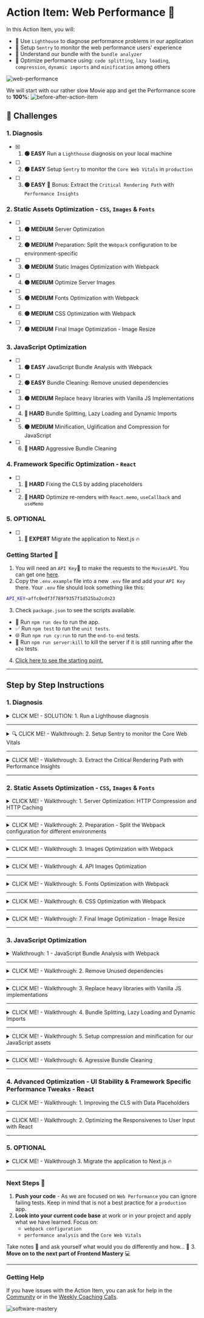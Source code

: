 # Action Item: Web Performance 🚀

In this Action Item, you will:

- 🚦 Use `Lighthouse` to diagnose performance problems in our application
- 📡 Setup `Sentry` to monitor the web performance users' experience
- 🔬 Understand our bundle with the `bundle analyzer`
- 🧠 Optimize performance using: `code splitting`, `lazy loading`, `compression`, `dynamic imports` and `minification` among others

![web-performance](examples/web_performance.png)

We will start with our rather slow Movie app and get the Performance score to **100%**:
![before-after-action-item](examples/images/before-after-action-item.png)

## 🚀 Challenges

### 1. Diagnosis

- [x] 1. **🟢 EASY** Run a `Lighthouse` diagnosis on your local machine
- [ ] 2. **🟢 EASY** Setup `Sentry` to monitor the `Core Web Vitals` in `production`
- [ ] 3. **🟢 EASY** 🎁 Bonus: Extract the `Critical Rendering Path` with `Performance Insights`

### 2. Static Assets Optimization - `CSS`, `Images` & `Fonts`

- [ ] 1. **🟡 MEDIUM** Server Optimization
- [ ] 2. **🟡 MEDIUM** Preparation: Split the `Webpack` configuration to be environment-specific
- [ ] 3. **🟡 MEDIUM** Static Images Optimization with Webpack
- [ ] 4. **🟡 MEDIUM** Optimize Server Images
- [ ] 5. **🟡 MEDIUM** Fonts Optimization with Webpack
- [ ] 6. **🟡 MEDIUM** CSS Optimization with Webpack
- [ ] 7. **🟡 MEDIUM** Final Image Optimization - Image Resize

### 3. JavaScript Optimization

- [ ] 1. **🟢 EASY** JavaScript Bundle Analysis with Webpack
- [ ] 2. **🟢 EASY** Bundle Cleaning: Remove unused dependencies
- [ ] 3. **🟡 MEDIUM** Replace heavy libraries with Vanilla JS Implementations
- [ ] 4. **🔴 HARD** Bundle Splitting, Lazy Loading and Dynamic Imports
- [ ] 5. **🟡 MEDIUM** Minification, Uglification and Compression for JavaScript
- [ ] 6. **🔴 HARD** Aggressive Bundle Cleaning

### 4. Framework Specific Optimization - `React`

- [ ] 1. **🔴 HARD** Fixing the CLS by adding placeholders
- [ ] 2. **🔴 HARD** Optimize re-renders with `React.memo`, `useCallback` and `useMemo`

### 5. OPTIONAL
- [ ] 1. **🔴 EXPERT** Migrate the application to Next.js 🔥

### Getting Started 🚀

1. You will need an `API Key`🔑 to make the requests to the `MoviesAPI`. You can get one [here](https://developers.themoviedb.org/3/getting-started/introduction).
2. Copy the `.env.example` file into a new `.env` file and add your `API Key` there. Your `.env` file should look something like this:

```bash
API_KEY=affc0edf3f789f9357f1d525ba2cdn23
```

3. Check `package.json` to see the scripts available.

- 🚀 Run `npm run dev` to run the app.
- ✅ Run `npm test` to run the `unit tests`.
- 🌐 Run `npm run cy:run` to run the `end-to-end` tests.
- 🔌 Run `npm run server:kill` to kill the server if it is still running after the `e2e` tests

4. [Click here to see the starting point.](https://bare-bone-starting-point.netlify.app/)


---

## Step by Step Instructions

### 1. Diagnosis

<details closed>
<summary>CLICK ME! - SOLUTION: 1. Run a Lighthouse diagnosis</summary>
<br>

Run the app in `production` mode with `npm run production` and go to [localhost:3000](http://localhost:3000).

**Note: the current application is not optimized at all and includes many redundant packages to mirror a production application that was not optimized.**

##### 🌟 Run a `Lighthouse` diagnosis 🌟

You can run `Lighthouse` in your dev tools or [here](https://web.dev/measure/?url=http%3A%2F%2Flocalhost%3A3000%2F%3Fsearch%3DGodfather%26page%3D1) 🕵️‍♂️.

For best results make sure you are running it in `IncognitoMode` 🕶️, both on `Desktop` 🖥️ `Mobile` 📱 and only the `Performance` analysis:
![lighthouse-settings](examples/task_01/lighthouse_settings_desktop.png)

##### 1.1.2 Check out the results and save a screenshot 📸

##### Desktop Results - Homepage 💻

![lighthouse-initial-desktop](examples/images/task_01/initial-lighthouse-score.png)

##### Mobile Results - Homepage 📱

![lighthouse-initial-mobile](examples/task_01/lighhouse_results_mobile.png)

### 👀 Solution 
**- VIDEO SOLUTION - Running our first Lighthouse analysis:**
https://www.loom.com/share/61e630c0e224452c84572e98bc9f7981?sid=265b3a00-3de6-454f-ba8c-c7957128302d

</details>

---

<details closed>
<summary>🔍 CLICK ME! - Walkthrough: 2. Setup Sentry to monitor the Core Web Vitals</summary>

Follow the [instructions here](https://docs.sentry.io/platforms/javascript/guides/react/) to set up RMU(Real User Monitoring) using `Sentry`.

**💡 HINT: Make sure you create a [Sentry Account](https://sentry.io/welcome/) here.**

#### 🛠 Setting up `Sentry`:
1. Install the `@sentry/react` package:
``` 
npm install @sentry/react
```

And the `sentry` plugin for `webpack`:
```
npm install @sentry/webpack-plugin --save-dev
```

2. Add the `sentry` setup to your app. Create a new file `src/sentrySetup.ts`:
```typescript
import * as Sentry from "@sentry/react";
import { useEffect } from "react";
import { matchRoutes, useLocation, useNavigationType, createRoutesFromChildren } from "react-router-dom";
import settings from "./settings";

export const sentrySetup = () => {
  Sentry.init({
    dsn: settings.sentry.dns,
    integrations: [
      new Sentry.BrowserTracing({
        // See docs for support of different versions of variation of react router
        // https://docs.sentry.io/platforms/javascript/guides/react/configuration/integrations/react-router/
        routingInstrumentation: Sentry.reactRouterV6Instrumentation(
          useEffect,
          useLocation,
          useNavigationType,
          createRoutesFromChildren,
          matchRoutes
        ),
      }),
      new Sentry.Replay(),
    ],

    // Set tracesSampleRate to 1.0 to capture 100%
    // of transactions for performance monitoring.
    tracesSampleRate: 1.0,

    // Set `tracePropagationTargets` to control for which URLs distributed tracing should be enabled
    tracePropagationTargets: ["localhost", /^https:\/\/yourserver\.io\/api/],

    // Capture Replay for 10% of all sessions,
    // plus for 100% of sessions with an error
    replaysSessionSampleRate: 0.1,
    replaysOnErrorSampleRate: 1.0,
  });
};
```

And is [src/settings.ts](src/settings.ts):
```diff
         ...colors,
         shadow: chroma(colors.foreground).alpha(0.2).css(),
     },
+    sentry: {
+        dns: "YOU_SENTRY_DNS"
+    }
```


3. And the sentry script in [src/index.tsx](src/index.tsx):
```diff
import ReactDOM from "react-dom/client";
import App from "./App";
import GlobalStyle from "./globalStyles";
+import { sentrySetup } from "./sentrySetup";
import "./styles.css";

const container = document.getElementById("root");

if (container) {
+  sentrySetup();
  const root = ReactDOM.createRoot(container);

  root.render(<>
```

4. And the `Sentry` plugin to our **Webpack** config:
```diff
const path = require("path");
const HtmlWebpackPlugin = require("html-webpack-plugin");
const Dotenv = require("dotenv-webpack");
+const { sentryWebpackPlugin } = require("@sentry/webpack-plugin");

module.exports = {
  entry: path.join(__dirname, "src/index.tsx"),
      template: path.join(__dirname, "public", "index.html"),
    }),
    new Dotenv(),
+    sentryWebpackPlugin({
+      authToken: process.env.SENTRY_AUTH_TOKEN,
+      org: "theseniordev",
+      project: "the-movie-app",
+    }),
  ],
  devServer: {
    port: 3000,
```

The plugin will send data to Sentry every time we build our application.

#### Using `Sentry`:

1. Run the application in `production`:

```bash
npm run production
```

2. Visit the application in an `incognito` window:

- open the `Network Tab` and set the `Throthlling` to `Slow 3G` or `Fast 3G`

3. Visit different pages

- make a couple of movie searches
- visit different movie pages

4. Check the real `Core Web Vitals` in `Sentry`:
   ![sentry-core-web-vitals](examples/task_01/sentry-web-vitals.png)

**Sentry also shows us how heavy our `resources` are. As you can see our current bundle is over 6MB:**

![bundle-size-sentry](examples/task_01/bundle-size-sentry.png)

### 👀 Solution:
#### 1. 🎥 VIDEO SOLUTION - Setting up Sentry:
https://www.loom.com/share/a0a0024a9ae84b4dba17df2d13861d57?sid=80e2e25d-6c30-46f2-8abc-81e4744d3fba

#### 2. 💻 Code Solution: 👉 `git checkout 01-02-setting-up-sentry`

</details>

---

<details closed>
<summary>CLICK ME! - Walkthrough: 3. Extract the Critical Rendering Path with Performance Insights</summary>

### Using Chrome Performance Insights
We can extract the **Critical Rendering Path** by using the new Performance Insight tool from Google Chrome. For a full guide on how to use it check out the [official documentation](https://developer.chrome.com/docs/devtools/performance-insights).

1. Run the app in production:
```bash
npm run production
```

2. Open the app in an Incognito Window

3. Run the `Performance Insight` tool: 
![running_performance_insights](examples/images/task_03/running_performance_insights.png)

4. Check out the `Critical Rendering Path`: 
![critical-rendering-path](examples/images/task_03/critical-rendering-path.png)
Try to answer the following questions:
- What are the render-blocking requests?
- What is be biggest CLS window?

We will run both `Sentry` and `Performance Insights Analysis` for all the following tasks to check our results.

### 👀 Solution:
#### 1. VIDEO SOLUTION - Using `Performance Insights`:
https://www.loom.com/share/70164d63d0114d2caead77cfb35c6f6e?sid=ba73349d-b58d-46ca-a0ea-046bfdf441f2

</details>

---

### 2. Static Assets Optimization - `CSS`, `Images` & `Fonts`

<details closed>
<summary>CLICK ME! - Walkthrough: 1. Server Optimization: HTTP Compression and HTTP Caching </summary>

![summary-image-server-optimization](examples/images/task_04/summary-image-server-optimization.png)

### Server or CDN Optimization 
In a real-life scenario, you would have to change your server or cloud service settings but for now, we will just update the options we use to run `serve` - our production server. You can check out the [documentation for `serve` here](https://www.npmjs.com/package/serve).

#### 1. Enable Compression
`Serve` will compress our static assets and add the appropriate headers to the response so clients know that they can request a compressed version of the asset. This will apply to all our static assets: CSS Files, JavaScript Files and Images.

In the `package.json` file:
```diff
  "scripts": {
-   "production": "npm run build && serve build -p 3000 --no-compression --no-etag --single",
+   "production": "npm run build && serve build -p 3000 --no-etag --single",
    "build": "webpack",
    "start": "webpack serve",
```

#### 2. Enable `HTTP Caching` 
Once enabled, the server will send an `Etag` header with each one of our resources. The `Etag` is a unique hash, that gets regenerated if the file changes. If the `Etag` does not change on a resource, the browser will use the cached one(computer memory), which makes subsequent requests to the page much faster.

In the `package.json` file:
```diff
  "scripts": {
-   "production": "npm run build && serve build -p 3000 --no-etag --single",
+   "production": "npm run build && serve build -p 3000 --single",
    "build": "webpack",
    "start": "webpack serve",
```

#### 3. Run the application:
```bash
npm run production
```

#### 4. Check the headers of the static assets requests in the `Network` tab:
- Go the the Network tab in your browser
- Check the headers on the `*.bundle.js` file
- Make sure the `Content-Encoding` is `gzip` and there is an `Etag` header present
![headers](examples/images/task_04/headers-compression-etag.png)

#### 5. Run a `Lighthouse` analysis(Desktop) and notice the change in the final score:
![before-after](examples/images/task_04/before-after.png)

> Note: Make sure `HTTP compression` and `HTTP Caching` are working in your production applications before going into other optimizations. They are one of the low hanging fruits but have a huge impact on the user experience.


### 👀 Solution:
#### 1. 🎥 VIDEO SOLUTION - Setting up HTTP Caching and HTTP Compression:
https://www.loom.com/share/620c8c5f126e42218169f41bd49ae7c5?sid=6a6362c1-9ded-44ba-90f4-276a4b43c797
#### 2. 💻 Code Solution: 👉 `git checkout 02-01-server-optimization`

</details>

---

<details closed>
<summary>CLICK ME! - Walkthrough: 2. Preparation - Split the Webpack configuration for different environments </summary>

### Webpack Setup - Separate the config
We will need to split our `webpack` configuration depending on the environment - the `production` configuration will be focused on performance optimizations that are not needed in `development`.

![webpack-config-architecture](examples/images/task_05/webpack-config-architecture.png)

We will use `webpack-merge` for that:

1. Install `webpack-merge`:

```bash
npm install --save-dev webpack-merge
```

2. Split your `webpack` config:
   2.1 Rename the main config to common:

```bash
mv webpack.config.js webpack.common.js
```

2.2 Create a new config for each environment:

```bash
touch webpack.dev.js
touch webpack.prod.js
```

We will split the `config` as follows:

- all the shared config goes in `webpack.common.js`
- the settings that change between `production` and `dev` go into the respective files

In `webpack.dev.js`:

```javascript
const { merge } = require("webpack-merge");
const common = require("./webpack.common.js");

module.exports = merge(common, {
  mode: "development",
  devtool: "inline-source-map",
  devServer: {
    port: 3000,
    historyApiFallback: true,
    static: {
      publicPath: "/",
    },
  },
});
```

In `webpack.prod.js`:

```javascript
const { merge } = require("webpack-merge");
const common = require("./webpack.common.js");

module.exports = merge(common, {
  mode: "production",
});
```

**IMPORTANT: Setting `mode: production` in our `webpack` configuration enables `Tree Shaking` for our bundle. This will decrease our bundle size from 6.3 MB to around 1MB by removing all the code that is not used from our codebase and the dependencies(node_modules).**

In `webpack.common.config`:

```diff
module.exports = {
    ...
-   mode: "development",
    plugins: [new HtmlWebpackPlugin({
        template: path.join(__dirname, "public", "index.html")
    })],
-    devServer: {
-       ...
-    },
```

In `package.json` add:

```diff
    "scripts": {
-     "dev": "webpack serve",
+     "dev": "webpack serve --open --config webpack.dev.js",
-     "build": "webpack"
+     "build": "webpack --config webpack.prod.js",
-     "start": "webpack serve"
+     "start": "webpack serve --config webpack.dev.js"
    },
```

In `.eslintignore` add to ignore the `webpack` files as they are not written in `ES6+`:

```diff
-webpack.config.js
+webpack.*.js
jest.config.js
```

**IMPORTANT: Move the `Sentry` plugin configuration to the production `webpack` configuration file.**

> Note: in the following tasks we will use the different configs to optimize our build process. 


### 👀 Solution:
#### 1. 🎥 VIDEO SOLUTION - Splitig the `Webpack` Configuration:
https://www.loom.com/share/f728c82dd6d2487d900cf90a76c70921?sid=a90239fa-d188-4d8e-b821-47c1a5aca992
#### 2. 💻 Code Solution: 👉 `git checkout 02-02-split-webpack-configuration`

</details>

---

<details closed>
<summary>CLICK ME! - Walkthrough: 3. Images Optimization with Webpack</summary>
<br/>

### Optimizing Static Images 
![img-transformation-pipeline](examples/images/task_06/img-transformation-pipeline.png)

One of the heaviest parts of our applications are images. In this section we will focus on optimizing both:
- static images(the ones in the assets folder)
- images served from the backend

> Note: optimising the images usually has the biggest impact on the web performance score. In a production application, many of those optimizations are done under the hood by the CND or by a CMS like for example Contenfull.

For the images included in our bundle, we will use `Webpack` to optimize them. First, install the `image-minimizer-webpack-plugin`:
```bash
npm install image-minimizer-webpack-plugin imagemin --save-dev
```

We will also install the plugins needed for `lossy` optimization. That means we will trade off a bit of image quality for a lot better performance:
```bash
npm install imagemin-gifsicle imagemin-mozjpeg imagemin-pngquant imagemin-svgo imagemin-webp --save-dev
```

In your `webpack.prod.js` we will set the images to be transformed to `.webp` the best format for the web:
```diff
const common = require("./webpack.common.js");
+const ImageMinimizerPlugin = require("image-minimizer-webpack-plugin");

module.exports = merge(common, {
     mode: "production",
+    optimization: {
+      minimizer: [
+        new ImageMinimizerPlugin({
+          generator: [
+            {
+              // You can apply generator using `?as=webp`, you can use any name and provide more options
+              preset: "webp",
+              implementation: ImageMinimizerPlugin.imageminGenerate,
+              options: {
+                // Please specify only one plugin here, multiple plugins will not work
+                plugins: ["imagemin-webp"],
+              },
+            },
+          ],
+          minimizer: {
+            implementation: ImageMinimizerPlugin.imageminMinify,
+            options: {
+              // Lossless optimization with custom option
+              // Feel free to experiment with options for better result for you
+              plugins: [
+                ["mozjpeg"],
+                ["pngquant"]
+              ],
+            },
+          },
+        }),
+      ],
+    },
+  });

....

```

You can explore the documentation for:
- [General Image Optimization options](https://webpack.js.org/plugins/image-minimizer-webpack-plugin/#optimize-with-imagemin)
- [Generator options to create `.webp` files here](https://webpack.js.org/plugins/image-minimizer-webpack-plugin/#loader-generator-example-for-imagemin)

### Modify the image imports in our code
We will now need to add query parameters so the `ImageMinimizer` knows which images to transform to `webp`. In our code, find all the images, and replace their `import` path. For example, in [src/components/SearchBar.tsx](src/components/SearchBar.tsx):
```diff
-import backgroundImage from "../assets/search-header.jpeg";
+import backgroundImage from "../assets/search-header.jpeg?as=webp";
```

In [src/components/Footer.tsx](src/components/Footer.tsx):
```diff
-import logoWhite from "../assets/logo-white.png";
+import logoWhite from "../assets/logo-white.png?as=webp";
```

In [src/utils/MovieApiClient.ts](src/utils/MovieApiClient.ts):
```diff
-import placeholder from "../assets/movie-placeholder.png";
+import placeholder from "../assets/movie-placeholder.png?as=webp";
```

And, to make the new imports work with `TypeScript`, in [src/global.d.ts](src/global.d.ts) add the following:
```typescript
declare module "*.png?as=webp" {
  const value: any;
  export = value;
}

declare module "*.jpeg?as=webp" {
  const value: any;
  export = value;
}
```

Finally, to make sure the tests still pass, we need to extend our jest configuration to also mock the imports with '*.png?as=webp' like this:
```diff
module.exports = {
  preset: "ts-jest",
  testEnvironment: "jsdom",
  verbose: true,
  moduleNameMapper: {
-   "\\.(jpg|ico|jpeg|png|gif|eot|otf|webp|svg|ttf|woff|woff2|mp4|webm|wav|mp3|m4a|aac|oga)$":
      "<rootDir>/src/mocks/fileMock.ts",
+   "\\.(jpg|ico|jpeg|png|gif|eot|otf|webp|svg|ttf|woff|woff2|mp4|webm|wav|mp3|m4a|aac|oga|png\\?as=webp)$":
      "<rootDir>/src/mocks/fileMock.ts",
    "\\.(css|less)$": "<rootDir>/src/mocks/fileMock.ts",
  },
  setupFiles: ["<rootDir>/src/setupTests.ts"],
  automock: false,
  collectCoverageFrom: ["src/**/*.{ts,tsx}"],
  coveragePathIgnorePatterns: [
    "^src/.*.d.ts$",
    "^src/index.tsx$",
    "^test/*/*.{ts,tsx}",
  ],
};
```

And run the tests:
```bash
npm test
```

To make sure they still pass like this:
![tests-still-passing](examples/images/task_06/tests-passing-after-img-update.png)

#### Check your results
Before this, let's set up a plugin to clean our `build` folder before each build. We will use the [CleanWebpackPlugin](https://www.npmjs.com/package/clean-webpack-plugin) for this.

In your terminal:
```bash
npm install --save-dev clean-webpack-plugin
```

And in [webpack.common.js](webpack.common.js):
```diff
const path = require("path");
const HtmlWebpackPlugin = require("html-webpack-plugin");
const Dotenv = require("dotenv-webpack");
+const { CleanWebpackPlugin } = require('clean-webpack-plugin');

module.exports = {
  entry: path.join(__dirname, "src/index.tsx"),
@@ -14,6 +15,7 @@ module.exports = {
      template: path.join(__dirname, "public", "index.html"),
    }),
    new Dotenv(),
+   new CleanWebpackPlugin(), // cleans the build folder before each build
  ],
```

##### 1. Run the build 
```bash
npm run build
```

##### 2. Check the generated images
Go to the `build` folder and look inside. Check the size and format of the generated assets.

![image-transformation](examples/images/task_06/images-transformation.png)

##### 4. Run the app in production
```bash
npm run production
```

##### 4. Run a `Lighthouse` diagnosis(Desktop settings)
Because of the optimization of the header image, we notice a big increase in our score.
![score-after-image-optimization](examples/images/task_06/lighhouse_after_image_basic_optimization.png)

**⚠️ Although we were able to optimize our `static images`, the ones coming from the API are still too big. In the next section, we will fix that.**

![next-image-challenge](examples/images/task_06/next_image_issue.png)

### 👀 Solution:
#### 1. 🎥 VIDEO SOLUTION - Basic Image Optimization with Webpack
https://www.loom.com/share/39bed5db87cf4946bea67b9b2688cc4e?sid=ecc377de-c7e5-43a5-9a41-b8e207cdf915
#### 2. 💻 Code Solution: 👉 `git checkout 02-03-image-optimization-basics`

</details>

---

<details closed>
<summary>CLICK ME! - Walkthrough: 4. API Images Optimization </summary>

### Optimizing Images from external services(API's)
We have optimized both the images we load statically and the ones we load from the `API.
- extend the `API Client` to fetch smaller images from the `API` - see the [image sizes they support here](https://www.themoviedb.org/talk/53c11d4ec3a3684cf4006400)
- try and specify the `height` and `width` of images when possible to reduce the `layout shift`

1. Fetch the smallest images possible. Following the API Specifications, we modified our `ApiClient` to be able to specify the image size we want. In [src/utils/MovieApiClient.ts](src/utils/MovieApiClient.ts) add:
```typescript
export enum ImageSize{
  small = "small",
  medium = "medium",
  large = "large",
  micro = "micro",
}

export default class ApiClient {
  private apiKey: string;
  private apiUrl: string;
  private imageUrl: string;

  ...

  buildMoviePosterUrl(relativeUrl: string, size: ImageSize = ImageSize.small): string {
    if (!relativeUrl) return placeholder;
    return `${this.imageUrl}${relativeUrl}`;
    const apiImgSizes = {
      micro: "w92",
      small: "w154",
      medium: "w500",
      large: "w600_and_h900_bestv2",
    };
    const imageSize = apiImgSizes[size];
    const baseUrl = "https://image.tmdb.org/t/p";
    return `${baseUrl}/${imageSize}${relativeUrl}`;
  }

  // rest of the API client
```

By default, we now fetch smaller images. Next, we can specify the width of our images explicittly and specify that the browser can `lazy` load them if it makes sense. In [src/components/SimpleMovieCard.tsx](src/components/SimpleMovieCard.tsx):
```diff
        <SimpleCardImage
+         loading="lazy"
+         width="152"
-         src={movieApiClient.buildMoviePosterUrl(movie.poster_path)}
+         src={movieApiClient.buildMoviePosterUrl(movie.poster_path, ImageSize.small)}
          data-testid={`simple-movie-card-${movie.id}`}
          alt={`${movie.title} poster`}
```

And in [src/components/MovieCard.tsx](src/components/MovieCard.tsx):
```diff
      <img
+        height="238"
+        width="154"
        src={movieApiClient.buildMoviePosterUrl(movie.poster_path)}
```

Once you are done, run the `Lighthouse` analysis again. You should see there are only a few minor issues with our images but most of the improvements are done. We can move on to our fonts.
![score-after-server-image-optimization](examples/images/task_07/score-after-server-image-optimization.png)

> Note: your results might differ but you should see a slight score increase.

### 👀 Solution:
#### 1. 🎥 VIDEO SOLUTION - Optimize Server Images (Images from external services)
https://www.loom.com/share/cee0b5d7a79d46d68039ed65b8684a53?sid=81aa7014-ebf6-4352-a6d6-67857f487067
#### 2. 💻 Code Solution: 👉 `git checkout 02-04-optimize-server-images`

</details>

----

<details closed>
<summary>CLICK ME! - Walkthrough: 5. Fonts Optimization with Webpack </summary>

#### Fonts Optimization
Our fonts are now loaded from `Google` through a `render-blocking request`. In this section, we will download them locally and serve them from our local server to optimize that request and further improve performance.

![font-optimization](examples/images/font_optimization/font-optimization.png)

> Note: the requests we make to fetch the fonts are render-blocking requests. 

You can see how requests to get the font files affect our **Critical Rendering Path** using `Performance Insights`.

![font-request-critical-rendering-path](examples/images/task_08/font-request-critical-rendering-path.png)

And you can see how much each request takes in the **Network** tab, by selecting the specific request:
![font-request-breakdown](examples/images/task_08/font-request-breakdown.png)

1. Remove the request to **Google Fonts** from [public/index.html](public/index.html):
```diff
    <meta http-equiv="X-UA-Compatible" content="IE=edge" />
    <meta name="viewport" content="width=device-width, initial-scale=1.0" />
    <title>TheSeniorDev - Movie App</title>
-   <link rel="preconnect" href="https://fonts.googleapis.com" />
-    <link rel="preconnect" href="https://fonts.gstatic.com" crossorigin />
-    <link rel="preconnect" href="https://fonts.googleapis.com" />
-    <link rel="preconnect" href="https://fonts.gstatic.com" crossorigin />
-    <link
-      href="https://fonts.googleapis.com/css2?family=Poppins:ital,wght@0,100;0,200;0,300;0,400;0,500;0,-    600;0,700;0,800;0,900;1,100;1,200;1,300;1,400;1,500;1,600;1,700;1,800;1,900&family=Roboto:ital,    wght@0,-    100;0,300;0,400;0,500;0,700;1,100;1,300;1,400;1,500&display=swap"
-      rel="stylesheet"
-    />
    <style>
      body {
        margin: 0px;
```

2. Create a new CSS file where we will declare our `@font-faces`, `src/assets/poppins.css`:
```css
/* Thin - 100 */
@font-face {
  font-family: "Poppins";
  font-style: italic;
  font-weight: 100;
  font-display: swap;
  src: url("./fonts/poppins/Poppins-ThinItalic.woff2") format("woff2");
}

@font-face {
  font-family: "Poppins";
  font-style: normal;
  font-weight: 100;
  font-display: swap;
  src: url("./fonts/poppins/Poppins-Thin.woff2") format("woff2");
}

/* Extra Light - 200 */
@font-face {
  font-family: "Poppins";
  font-style: italic;
  font-weight: 200;
  font-display: swap;
  src: url("./fonts/poppins/Poppins-ExtraLightItalic.woff2")
    format("woff2");
}

@font-face {
  font-family: "Poppins";
  font-style: normal;
  font-weight: 200;
  font-display: swap;
  src: url("./fonts/poppins/Poppins-ExtraLight.woff2") format("woff2");
}

/* Light - 300 */
@font-face {
  font-family: "Poppins";
  font-style: italic;
  font-weight: 300;
  font-display: swap;
  src: url("./fonts/poppins/Poppins-LightItalic.woff2") format("woff2");
}

@font-face {
  font-family: "Poppins";
  font-style: normal;
  font-weight: 300;
  font-display: swap;
  src: url("./fonts/poppins/Poppins-Light.woff2") format("woff2");
}

/* Normal - 400 */
@font-face {
  font-family: "Poppins";
  font-style: italic;
  font-weight: 400;
  font-display: swap;
  src: url("./fonts/poppins/Poppins-Italic.woff2") format("woff2");
}

@font-face {
  font-family: "Poppins";
  font-style: normal;
  font-weight: 400;
  font-display: swap;
  src: url("./fonts/poppins/Poppins-Regular.woff2") format("woff2");
}

/* Medium - 500 */
@font-face {
  font-family: "Poppins";
  font-style: italic;
  font-weight: 500;
  font-display: swap;
  src: url("./fonts/poppins/Poppins-MediumItalic.woff2") format("woff2");
}

@font-face {
  font-family: "Poppins";
  font-style: normal;
  font-weight: 500;
  font-display: swap;
  src: url("./fonts/poppins/Poppins-Medium.woff2") format("woff2");
}

/* Medium - 600 - Semi Bold (Demi Bold)*/
@font-face {
  font-family: "Poppins";
  font-style: italic;
  font-weight: 600;
  font-display: swap;
  src: url("./fonts/poppins/Poppins-SemiBold.woff2") format("woff2");
}

@font-face {
  font-family: "Poppins";
  font-style: normal;
  font-weight: 600;
  font-display: swap;
  src: url("./fonts/poppins/Poppins-SemiBoldItalic.woff2") format("woff2");
}

/* Medium - 700 - Bold*/
@font-face {
  font-family: "Poppins";
  font-style: italic;
  font-weight: 700;
  font-display: swap;
  src: url("./fonts/poppins/Poppins-Bold.woff2") format("woff2");
}

@font-face {
  font-family: "Poppins";
  font-style: normal;
  font-weight: 700;
  font-display: swap;
  src: url("./fonts/poppins/Poppins-BoldItalic.woff2") format("woff2");
}

/* Medium - 800 - Extra Bold*/
@font-face {
  font-family: "Poppins";
  font-style: italic;
  font-weight: 800;
  font-display: swap;
  src: url("./fonts/poppins/Poppins-ExtraBold.woff2") format("woff2");
}

@font-face {
  font-family: "Poppins";
  font-style: normal;
  font-weight: 800;
  font-display: swap;
  src: url("./fonts/poppins/Poppins-ExtraBoldItalic.woff2") format("woff2");
}

/* Medium - 800 - Black Heavy */
@font-face {
  font-family: "Poppins";
  font-style: italic;
  font-weight: 900;
  font-display: swap;
  src: url("./fonts/poppins/Poppins-Black.woff2") format("woff2");
}

@font-face {
  font-family: "Poppins";
  font-style: normal;
  font-weight: 900;
  font-display: swap;
  src: url("./fonts/poppins/Poppins-BlackItalic.woff2") format("woff2");
}
```

3. Download and load the fonts. We already did this for you, you can find them in `/assets/fonts/poppins` and you do not need to do anything else. Normally you would need to download the font files yourself and convert them to `woff2` - the best font format for web performance.

4. Import the `poppins.css` file in the root level of your app. In [src/index.tsx](src/index.tsx):
```diff
import App from "./App";
import GlobalStyle from "./globalStyles";
import "./styles.css";
+import "./assets/poppins.css"

const container = document.getElementById("root");
```

5. Updated the `webpack` configuration to handle our fonts. In [webpack.common.js](webpack.common.js):
```diff
const path = require("path");
const HtmlWebpackPlugin = require("html-webpack-plugin");
const Dotenv = require("dotenv-webpack");
const { CleanWebpackPlugin } = require('clean-webpack-plugin');

module.exports = {
  entry: path.join(__dirname, "src/index.tsx"),
        test: /\.(jpe?g|png|gif|svg)$/i,
        use: [
          {
            loader: 'file-loader',
            options: {
              // Include a content hash in the file name
              name: "[path][name].[contenthash].[ext]",
+              outputPath: "images/", // This has nothing to do with fonts but we want the images to be in a different folder in the final build
            },
          },
        ],
      },
+      {
+        test: /\.(woff2)$/i,
+        use: {
+          loader: "file-loader",
+          options: {
+            outputPath: "fonts/",
+            name: "[contenthash]_[name].[ext]",
+          },
+        },
+      },
    ],
  },
  resolve: {
  ...
```

6. Update the `webpack` production configuration to place the images in a specific folder in the `build`:
```diff
        ],
        minimizer: {
          implementation: ImageMinimizerPlugin.imageminMinify,
+         filename: "[path][name].webp",
          options: {
+           outputPath: "images/",
            // Lossy optimization with custom option
            plugins: [
              ["mozjpeg"],
```

7. Run the build, and inspect the final result. It should look something like this:
```bash
npm run build
```
![fonts-in-build-folder](examples/images/task_08/fonts-in-build-folder.png)

8. Verify that we removed the `render-blocking` request to the fonts CSS with `Performance Insights`:

![before-after-font-optimization](examples/images/task_08/before-after-analysis-fonts.png)


### 👀 Solution:
#### 1. 🎥 VIDEO SOLUTION - Optimize the Application Fonts
https://www.loom.com/share/ae04c76e0a8847fc9ccc2c39dcebd163?sid=1e3a16ec-29fe-4c08-8e34-249b7c05b42d
#### 2. 💻 Code Solution: 👉 `git checkout 02-05-optimize-fonts`

</details>
 
---

<details closed>
<summary>CLICK ME! - Walkthrough: 6. CSS Optimization with Webpack </summary>

### CSS Optimization with Webpack
In the following steps, we will optimize our CSS to make it as small as possible and priotise it effectively.

1. Extract our **CSS** as a separate file that can be cached differently
2. Minify our **CSS** so the file we ship to the browser is smaller
3. Extract the **Critical CSS** and priotise it

![CSS-optimization](examples/task_03/css-optimization.png)

#### 1 & 2 - Extract and minify our CSS
Follow the [instructions here](https://webpack.js.org/plugins/mini-css-extract-plugin/#minimizing-for-production).

Install the `CSS minification` and the `CSS Extraction` plugins:
```bash
npm install css-minimizer-webpack-plugin --save-dev
```

And:
```bash
npm install --save-dev mini-css-extract-plugin
```

Then, extend your `webpack.common.js`:
```diff
const HtmlWebpackPlugin = require("html-webpack-plugin");
const Dotenv = require("dotenv-webpack");
const { CleanWebpackPlugin } = require("clean-webpack-plugin");
+const MiniCssExtractPlugin = require("mini-css-extract-plugin");

module.exports = {
  entry: path.join(__dirname, "src/index.tsx"),
  plugins: [
    new Dotenv(),
    new CleanWebpackPlugin(), // cleans the build folder before each build
+   new MiniCssExtractPlugin({
+     filename: "[contenthash].css",
+   }),
  ],
  module: {
    rules: [
      {
        test: /\.(sa|sc|c)ss$/,
-       use: ["style-loader", "css-loader"],
+       use: [MiniCssExtractPlugin.loader, "css-loader"],
      },
      {
        test: /\.(jpe?g|png|gif|svg)$/i,
```

And in [webpack.prod.js](webpack.prod.js):
```diff
const { merge } = require("webpack-merge");
const common = require("./webpack.common.js");
const ImageMinimizerPlugin = require("image-minimizer-webpack-plugin");
+const CssMinimizerPlugin = require("css-minimizer-webpack-plugin");
+const path = require("path");

module.exports = merge(common, {
  mode: "production",
  optimization: {
    minimizer: [
+      new CssMinimizerPlugin({
+        minimizerOptions: {
+          preset: [
+            "default",
+            {
+              discardComments: { removeAll: true },
+            },
+          ],
+        },
+      }),
      new ImageMinimizerPlugin({
        generator: [
```

Now run the build:
```bash
npm run build
```

** You should see an extra CSS file with the styles extracted from the codebase. ** 

![extracted-css-file](examples/task_03/extracted-css-in-build-folder.png)

**IMPORTANT: Extracting our CSS enables us to cache CSS files if they have not changed using HTTP Caching. Users with our cached CSS file(because they have visited the website before) will not have to download it again if it does not change, making the website even faster on subsequent visits.**

**IMPORTANT: Extracting static CSS is not possible with `styled-components`. This is a limitation of CSS in JS, see the [open GitHub Issue here](https://github.com/styled-components/styled-components/issues/1018).**


#### 3. Extract the `Critical CSS`

We can also extract the `above-the-fold CSS` and ship it in a different file that will be priotised. This will reduce the **CLS** while also improving the **FCP**, especially in big applications. 

> Rememer: The CSS files in the `<head />` tag are **render-blocking**, so the least **CSS** we have the better. On the other hand, if we remove all the **CSS** we will end up with a lot of layout shifts when the **CSS** if finally loaded.

##### 3.1 Setup the `html-critical-webpack-plugin` for `webpack`
Follow [the instructions here](https://github.com/anthonygore/html-critical-webpack-plugin).

Install the plugin:
```bash
npm i --save-dev html-critical-webpack-plugin
```

##### 3.2 Extend the `webpack` config to extract Critical CSS at build time
And extend your production `webpack` configuration, `webpack.prod.js`:
```diff
const MiniCssExtractPlugin = require("mini-css-extract-plugin");
+const HtmlCriticalWebpackPlugin = require("html-critical-webpack-plugin");
+const path = require("path");

module.exports = merge(common, {
  mode: "production",
  plugins: [
    ...
    new MiniCssExtractPlugin({
      filename: "[name].css",
      chunkFilename: "[id].css",
    }),
+   new HtmlCriticalWebpackPlugin({
+        base: path.resolve(__dirname, 'build'),
+        src: 'index.html',
+        dest: 'index.html',
+        inline: true,
+        minify: true,
+        extract: true,
+        width: 375,
+        height: 565,
+        penthouse: {
+          blockJSRequests: false,
+        }
+      })
  ],
  ...
});
```

This is how our build folder looks now:
![critical-css-in-build-folder](examples/task_03/critical-css-in-build-folder.png)

If you are interested in what the plugin does:

1. Reads the file from disk as defined by the `src` option
2. Extracts the CSS from that file that is deemed as "critical" - it uses `Pupetter` to render the app in the background
3. Writes the new file back to disk with that critical CSS inlined, at the location of the `dest` option

Our final `webpack.prod.js` file looks like this, and we are just getting started:

```javascript
const { merge } = require("webpack-merge");
const common = require("./webpack.common.js");
const ImageMinimizerPlugin = require("image-minimizer-webpack-plugin");
const CssMinimizerPlugin = require("css-minimizer-webpack-plugin");
const MiniCssExtractPlugin = require("mini-css-extract-plugin");
const HtmlCriticalWebpackPlugin = require("html-critical-webpack-plugin");
const path = require("path");

module.exports = merge(common, {
  mode: "production",
  plugins: [
    new HtmlCriticalWebpackPlugin({
      base: path.resolve(__dirname, 'build'),
      src: 'index.html',
      dest: 'index.html',
      inline: true,
      minify: true,
      extract: true,
      width: 375,
      height: 565,
      penthouse: {
        blockJSRequests: false,
      }
    }),
  ],
  optimization: {
    minimizer: [
      new CssMinimizerPlugin({
        minimizerOptions: {
          preset: [
            "default",
            {
              discardComments: { removeAll: true },
            },
          ],
        },
      }),
      new ImageMinimizerPlugin({
        generator: [
          {
            // You can apply generator using `?as=webp`, you can use any name and provide more options
            preset: "webp",
            implementation: ImageMinimizerPlugin.imageminGenerate,
            options: {
              // Please specify only one plugin here, multiple plugins will not work
              plugins: ["imagemin-webp"],
            },
          },
        ],
        minimizer: {
          implementation: ImageMinimizerPlugin.imageminMinify,
          filename: "[path][name].webp",
          options: {
            outputPath: "images/",
            // Lossy optimization with custom option
            plugins: [["mozjpeg"], ["pngquant"]],
          },
        },
      }),
    ],
  },
});
```

Our Lighthouse score so far:
![lighthouse-results](examples/task_03/lighthouse_results.png)

A breakdown of the changes in our build folder:
![build-css-break-down](examples/images/task_09/css-assets-break-down.png)

![examples/images/task_09/critical-vs-non-critical-css.png](examples/images/task_09/critical-vs-non-critical-css.png)

### 👀 Solution:
#### 1. 🎥 VIDEO SOLUTION - Optimize the CSS Assets
https://www.loom.com/share/1f52d462ba904cb080fbdc2f0e5cbd80?sid=3f1c06c9-4645-4b6a-bf77-3f7021058d17
#### 2. 💻 Code Solution: 👉 `git checkout 02-06-optimize-css`

</details>

---

<details closed>
<summary>CLICK ME! - Walkthrough: 7. Final Image Optimization - Image Resize </summary>

### Image Resizing

This is the final step before we jump into the optimization of our Javascript. In this step, we want to downsize the images to the minimum `size` and `width` possible. You can use any image software for that, we used the default `Preview` that comes with MAC.

1. In the assets folder, take each image, and resize it to the maximum size it has in the application. For the search header image, that would be `300px`. 

![static-images-resize.png](examples/images/task_10/static-images-resize.png)

Apply the same to the logo, it should have a height of `30px`.

Once you are done, run the build and check the final size of the images:
```bash
npm run build
```

### 👀 Solution:
#### 1. 🎥 VIDEO SOLUTION - Resize Images to the minimum size
https://www.loom.com/share/77db7ab19e5e498195ff7794a85fe425?sid=696f9871-8488-40d8-abc9-f42562afd999
#### 2. 💻 Code Solution: 👉 `git checkout 02-07-final-image-optimization`


</details>

---

### 3. JavaScript Optimization

<details closed>
<summary>Walkthrough: 1 - JavaScript Bundle Analysis with Webpack</summary>

In this step, we will optimize our applications by reducing the amount of JavaScript we ship to the browser. To do so we will:

1. Analyze our bundle with the `webpack bundle analyzer`
2. Reason with the data and understand how can we reduce the bundle

In production, we will set up the `bundle analyzer`:

```bash
   npm install --save-dev webpack-bundle-analyzer
```

In `webpack.prod.js`:

```diff
+const BundleAnalyzerPlugin = require('webpack-bundle-analyzer').BundleAnalyzerPlugin;

module.exports = {
  plugins: [
    ...,
+   new BundleAnalyzerPlugin({
+       analyzerMode: "json",
+       generateStatsFile: true
    })
  ]
}
```

And in `package.json`:

```diff
  "scripts": {
    ...
    "build": "webpack --config webpack.prod.js",
    "dev": "webpack serve --open --config webpack.dev.js",
+   "analyze": "webpack-bundle-analyzer build/stats.json --port 5000",
    ...
  },
```

##### And finally, in your terminal run:

```bash
   npm run build
   npm run analyze
```

You should see something like this:
![bundle_analyzer_example](examples/task_02/bundle_analyzer_example.gif)

### 🎁 Bonus: Analyze the cost of each library in `package.json` with Bundlephobia

You can also see the cost of each library you are using by uploading your `package.json` here:

[Click here to scan your `package.json`!](https://bundlephobia.com/scan)

With the results you should already have a good idea of what you can do to improve performance:
![bundle-phobia-results](examples/task_02/bundlephobia.png)

### 👀 Solution:
#### 1. 🎥 VIDEO SOLUTION - Analyzing our JavaScript bundle
https://www.loom.com/share/37af8359f74c4eb3afca1f9cb83f2768?sid=7dcc0dc1-a148-4997-8d12-49e58cf751b1
#### 2. 💻 Code Solution: 👉 `git checkout 03-01-bundle-analyzer`

</details>

---

<details closed>
<summary>CLICK ME! - Walkthrough: 2. Remove Unused dependencies </summary>

### Remove Unused dependencies 
In this section, we just want to check and uninstall any of the unused dependencies we might have. Go over to package.json and inspect the production dependencies. Many are not used anymore:
```json
  "dependencies": {
    "@emotion/react": "^11.11.3", // NOT USED
    "@emotion/styled": "^11.11.0", // NOT USED
    "@mui/material": "^5.15.2", // CAN BE REPLACED - Only used for a button
    "@mui/styled-engine-sc": "^6.0.0-alpha.10", // NOT USED
    "@reduxjs/toolkit": "^2.0.1",
    "antd": "^5.12.5", // NOT USED
    "axios": "^1.6.3", // CAN BE REPLACED WITH FETCH
    "bootstrap": "^5.3.2", // CAN BE REPLACED WITH OWN IMPLEMENTATION
    "chroma-js": "^2.4.2",
    "isomorphic-fetch": "^3.0.0", // NOT USED
    "lodash": "^4.17.21",
    "moment": "^2.29.4", 
    "react": "^18.2.0",
    "react-bootstrap": "^2.9.2", // NOT USED - CAN EASILY BE REPLACED
    "react-dom": "^18.2.0",
    "react-hook-form": "^7.49.2",
    "react-icons": "^4.12.0",
    "react-query": "^3.39.3",
    "react-redux": "^9.0.4",
    "react-router-dom": "^6.21.1",
    "react-toggle": "^4.1.3",
    "styled-components": "^6.1.4",
    "swr": "^2.2.4" // NOT USED
  },
```

Our final `package.json` looks like this: 
```diff
  "dependencies": {
-   "@emotion/react": "^11.11.3",
-   "@emotion/styled": "^11.11.0",
-   "@mui/material": "^5.15.2",
-   "@mui/styled-engine-sc": "^6.0.0-alpha.10",
    "@reduxjs/toolkit": "^2.0.1",
-   "antd": "^5.12.5",
    "axios": "^1.6.3",
-   "bootstrap": "^5.3.2",
    "chroma-js": "^2.4.2",
-   "isomorphic-fetch": "^3.0.0",
    "lodash": "^4.17.21",
    "moment": "^2.29.4",
    "react": "^18.2.0",
-   "react-bootstrap": "^2.9.2",
    "react-dom": "^18.2.0",
-   "react-hook-form": "^7.49.2",
    "react-icons": "^4.12.0",
    "react-query": "^3.39.3",
    "react-redux": "^9.0.4",
    "react-router-dom": "^6.21.1",
    "react-toggle": "^4.1.3",
    "styled-components": "^6.1.4"
-   "swr": "^2.2.4"
  },
  "lint-staged": {
    "*.ts": "eslint",
```

In [src/components/styled/LoadingIndicator.tsx](src/components/styled/LoadingIndicator.tsx), we had to remove the `CircularProgress` from `@mui/material`:
```diff
const LoadingIndicator = ({
  "data-testid": dataTestId,
}: LoadingIndicatorProps) => (
  <LoadingComponent data-testid={dataTestId}>
-   <CircularProgress />
    <Spinner />
  </LoadingComponent>
);
```

And we also remove `tailwind` from our CSS in [src/styles.css](src/styles.css):
```diff
-@tailwind base;
-@tailwind components;
-@tailwind utilities;

* {
  font-family: "Poppins", sans-serif;
}
```

### Check the bundle
1. Run the build:
```bash
npm run build
```

2. Run the bundle analyzer:
```bash
npm run analyze
```

You should not see a very slight change in your bundle but it will still be over `3MB`. This is because **tree-shaking** was already removing most unused dependencies. Nevertheless is a good practice to keep things as clean as possible and depend on as few libraries as possible. 

** We will tackle the rest of the non-critical dependencies in the next task.**

### 👀 Solution:
#### 1. 🎥 VIDEO SOLUTION - Remove Unused Dependencies
https://www.loom.com/share/2d091964f79e4678bdacaeb24a16bd62?sid=6ab78aff-0ae6-43ef-a081-744ce95d135e
#### 2. 💻 Code Solution: 👉 `git checkout 03-02-clean-bundle`

</details>

---

<details closed>
<summary>CLICK ME! - Walkthrough: 3. Replace heavy libraries with Vanilla JS implementations </summary>

### Replace heavy libraries - Moment.js
As we have seen `moment.js` is a pretty heavy library but we are only using one function from it. We can replace it with our implementation which will be a lot smaller.

**Before/After replacing moment.js:**
![task-13-before-after](examples/images/task_13/task-13-before-after.png)

1. Create a new file, `formatDate.js` in `src/utils/formatDate.ts`:
```typescript
export function formatDate(dateString:string) {
    const options = { month: 'long', day: 'numeric', year: 'numeric' } as  Intl.DateTimeFormatOptions;
    return new Date(dateString).toLocaleDateString('en-US', options);
}
```

2. Uninstall `moment.js`;
```bash
npm uninstall moment
```

3. Replace the moment calls with our implementation. And remove the import. In [src/components/MovieCard.tsx](src/components/MovieCard.tsx):
```diff
import React from "react";
import _ from "lodash";
-import moment from "moment";
import { Link } from "react-router-dom";
...

export default function MovieCard({ movie }: MovieCardProps) {
  const theme = useSelector((state: RootState) => state.themeReducer.theme);
  function plotShorten(text: string, length = 250) {
    const shortText = _.take(text.split(""), length).join("");
    return shortText + "...";
  }

  return (
    <MovieCardContainer
      data-testid={`movie-card-container-${movie.id}`}
      $backgroundColor={theme.background}
      $borderColor={theme.background_secondary}
      to={`/movie/${movie.id}`}
    >
    {/* REST OF THE COMPONENT */}
        <ReleaseDate $color={theme.foreground}>
-          Release Date: {moment(movie.release_date).format("MMM Do, YYYY")}
+          Release Date: {formatDate(movie.release_date)}
```

4. Do the same in [src/components/movieReviews/MovieReviewCard.tsx](src/components/movieReviews/MovieReviewCard.tsx)

5. Analyze the bundle:
```bash
npm run build
```

And:
```
npm run analyze
```

In the next task, we will tackle our next big library: `lodash`.

### 👀 Solution:
#### 1. 🎥 VIDEO SOLUTION - Replace heavy libraries with Vanilla JS implementations
https://www.loom.com/share/52bceff653994efc9dfc9c342bbb38a8?sid=fcaa4387-2763-465e-9656-1ffb055a7ec8
#### 2. 💻 Code Solution: 👉 `git checkout 03-03-replace-libraries-vanilla-js`

</details>

---

<details closed>
<summary>CLICK ME! - Walkthrough: 4. Bundle Splitting, Lazy Loading and Dynamic Imports</summary>
<br>

### Code Splitting and Module Lazy Loading(Just In Time Loading)

#### 1. Code Splitting by Route
We can split our bundle by routers so users get the specific code for each page when they visit that one. Check the [docs here](https://reactrouter.com/web/guides/code-splitting) or follow the instructions.

![code-splitting-by-route](examples/task_04/code-splitting-by-route.png)

##### Step-by-Step
```bash
npm install @loadable/component
npm i --save-dev @types/loadable__component
```

In `App.tsx`:
```diff
-import MainPage from "./views/MainPage";
-import MoviePage from "./views/MoviePage";
+import loadable from "@loadable/component";

+const Loading = () => (<h1>Loading</h1>)

+const LoadableMoviePage = loadable(() => import("./views/MoviePage"), {
+    fallback: <Loading />
+});

export default function App() {
    return (
      <AppContainer>
        <Header></Header>
        <Router>
          <Routes>
            <Route path="/" element={<MainPage />} />
-            <Route path="/movie/:id" element={<MoviePage />}/>
+            <Route path="/movie/:id" element={<LoadableMoviePage />}/>
          </Routes>
          <ScrollToTop />
        </Router>
        <Footer></Footer>
      </AppContainer>
    )
}
```

Hint: You can achieve the same using `React.lazy` if you are using `React`, see the [full docs on `lazy` here](https://reactjs.org/docs/code-splitting.html).

Now run the build command:
```bash
npm run build
```

![bundle-split-folder-build](examples/task_04/bundle-split-folder-build.png)

And the bundle analysis:
```bash
npm run analyze
```

![bundle_split_analysis](examples/task_04/bundle_split_analysis.png)

The `MoviePage` component will be now compiled into a separate bundle file and `lazy loaded` when the users visit that specific page.

#### 2. Lazy Loading libraries like `lodash` with `dynamic imports`:

We can also increase our score by lazy loading modules that are not needed for the initial load like `lodash`. Checkout `dynamic imports` in the [webpack documentation](https://webpack.js.org/guides/code-splitting/#dynamic-imports).

Because the module will be loaded asynchronously we can only use it in places that accept a `Promise`. To use it in `JSX` we need to add a new `state` that will get updated when the module is

In `MovieCard.tsx`:

```diff
-import _ from "lodash"

export default function MovieCard({ movie }: MovieCardProps) {
  ...
  const theme = useSelector((state: RootState) => state.themeReducer.theme);
+ const [shortPlot, setShortPlot] = useState(movie.overview);


  function plotShorten(text: string, length = 250) {
+    return import("lodash").then((_) => {
+      // dynamic import
+      const shortText = _.default.take(text.split(""), length).join("");
+      setShortPlot(shortText + "...");
    });
  }

+ useEffect(() => {
+   plotShorten(movie.overview);
+ }, [movie]);

  return (
    <MovieCardContainer
      data-testid={`movie-card-container-${movie.id}`}
      onClick={onCardClick}
    >
      <img
        height="238"
        alt="movie-poster"
        src={movieApiClient.buildMoviePosterUrl(movie.poster_path)}
      ></img>
      <MovieCardSummary>
        <MovieTitle
          data-testid={`movie-card-title-${movie.id}`}
          color={context.theme.foreground}
        >
          {movie.title}
        </MovieTitle>
        <MovieDate color={context.theme.foreground}>
          Release Date: {moment(movie.release_date).format("MMM Do YY")}
        </MovieDate>
        <MoviePlot color={context.theme.foreground}>
+         Plot: {shortPlot}
        </MoviePlot>
      </MovieCardSummary>
    </MovieCardContainer>
  );
}
```

Lodash is now lazy-loaded as a separate bundle:
![lodash-lazy-loaded](examples/task_04/lodash_bundle_split_dynamic_import.png)

### PRPL Pattern -> Push, Render, Pre-cache, Lazy-load
Code splitting is an implementation of the [PRPL Pattern](https://web.dev/articles/optimizing-content-efficiency-javascript-startup-optimization#prpl).
![prpl-pattern.png](examples/images/task_14/prpl-pattern.png)

__Image Credits: web.dev__

### 👀 Solution:
#### 1. 🎥 VIDEO SOLUTION - Setting up Code Splitting and Dynamic Imports
https://www.loom.com/share/b052b7312f0d4f99843498f5edcd746f?sid=e333c31e-b2ed-4c2d-801b-5eb88ae1ca22
#### 2. 💻 Code Solution: 👉 `git checkout 03-04-bundle-splitting-dynamic-imports`

</details>

---

<details closed>
<summary>CLICK ME! - Walkthrough: 5. Setup compression and minification for our JavaScript assets</summary>

### Compress and Minifying our JavaScript assets
To make sure our assets are always compressed and have the flexibility to use an even better compression algorithm(`brotli`), we will instruct webpack to also emit a compressed version of all of our assets.

![webpack-compression-minification](examples/images/task_13/webpack-compression-minification.png)

#### 1. Compress the static assets using the [CompressionWebpackPlugin](https://webpack.js.org/plugins/compression-webpack-plugin/#root):

Install the `webpack compression plugin`:
```bash
   npm install compression-webpack-plugin --save-dev
```

In `webpack.prod.js` setup `gzip` compression:

```diff
+const CompressionPlugin = require("compression-webpack-plugin");

module.exports = {
   plugins: [
    ...
+    new CompressionPlugin({
+      filename: "[path][base].gz",
+      algorithm: "gzip",
+      test: /\.js$|\.css$|\.html$/,
+      threshold: 10240,
+      minRatio: 0.8,
+    })
    ...
   ]
};
```

#### 2. Set up Brotli as [a better compression algorithm](https://webpack.js.org/plugins/compression-webpack-plugin/#using-brotli) to produce even smaller assets.

In `webpack.prod.js` setup `brotli` compression:

```diff
module.exports = {
   plugins: [
    ...
+    new CompressionPlugin({
+      filename: "[path][base].br",
+      algorithm: "brotliCompress",
+      test: /\.(js|css|html|svg)$/,
+      compressionOptions: { level: 11 },
+      threshold: 10240,
+      minRatio: 0.8,
+    })
    ...
   ]
};
```

Run the `build` and check the build folder:
```bash
npm run build
```

**Webpack now emits three versions of our bundle:**
1. The original one: `*.bundle.js`
2. The one compressed with gzip: `*.bundle.js.gz`
3. The one compressed with brotli: `*.bundle.js.br`

To check it, run the build script:
```bash
npm run build
```

And check the output in the build folder.

![build_example](examples/task_03/bundle-compressed-example.png)

Depending on the browser requests, the server will send the smallest one in a process called **Content Negotiation**.

**Important: Most modern CDNs and deployment tools like Netlify and Vercel already apply compression to your application.**

#### 3. Explicillty Minify and Uglify our code with the `TerserPlugin`:

You can check out the [documentation for the **Terser Plugin here.**](https://webpack.js.org/plugins/terser-webpack-plugin/).

> Note: `Webpack v5` comes with the latest `terser-webpack-plugin` out of the box. If you are using Webpack v5 or above and wish to customize the options, you will still need to install `terser-webpack-plugin`. 

In your terminal:
```bash
npm install terser-webpack-plugin --save-dev
```

And in our `webpack` configuration for production, [webpack.prod.js](webpack.prod.js):
```diff
    minimizer: [
+     new TerserPlugin(),
      new CssMinimizerPlugin({
        minimizerOptions: {
          preset: [
            "default",
            {
              discardComments: { removeAll: true },
            },
          ],
        },
      }),
```

**The setup will not improve the performance as it was already enabled by default in our Webpack version(5). The reason is important that you do it is so you see how you can customize it in the future if needed and get a glipse of what `webpack` does under the hood.**

### 👀 Solution:
#### 1. 🎥 VIDEO SOLUTION - Setup compression and minification for our JavaScript assets
https://www.loom.com/share/5a5b9fe2952640feb2dbdd585d6c921f?sid=4a255a5c-eb4d-4f21-8972-54eea12a8dfc
#### 2. 💻 Code Solution: 👉 `git checkout 03-05-javascript-minification`

</details>

---

<details closed>
<summary>CLICK ME! - Walkthrough: 6. Agressive Bundle Cleaning</summary>

### Agressive Bundle Cleaning
Finally we wil make our bundle even smaller by removind `axios` and the `react-icons` library.

![before-removal](examples/images/task_15/before-agressive-removal.png)

#### 1. Remove `axios` 
```bash
npm uninstall axios
```

And in [src/utils/MovieApiClient.ts](src/utils/MovieApiClient.ts):
```diff
import placeholder from "../assets/movie-placeholder.png?as=webp";
-import axios from "axios";

export default class ApiClient {
  private apiKey: string;
  private apiUrl: string;
  constructor(apiUrl: string, apiKey: string) {
    this.apiUrl = apiUrl;
    this.apiKey = apiKey;
  }

  private async fetchFromApi<T>(url: string): Promise<T> {
    try {
-      const {data} = await axios(url, {
+      const response = await fetch(url, {
        headers: {
          "Content-Type": "application/json",
          "Accept": "application/json",
        },
      });
+      const data = await response.json();
      return data as T;
    } catch (err) {
      // console.error(err);
```

#### 2. Remove `react-icons` 
##### 2.1 Uninstall `react-icons`
```bash
npm uninstall react-icons
```

##### 2.1 Add two componets to replace the stars:
In `src/components/styled/RegularStar.tsx`:
```jsx
import React from 'react';

const RegularStar = () => {
  return (
    <svg width="24" height="24" viewBox="0 0 24 24" fill="none" stroke="currentColor">
      <path d="M12 .587l3.515 7.108 7.485.689-5.401 5.263 1.275 7.445L12 18.896l-6.874 3.196 1.275-7.445-5.401-5.263 7.485-.689L12 .587z" />
    </svg>
  );

};

export default RegularStar;
```

And `src/components/styled/SolidStar.tsx`:
```jsx
import React from 'react';

const SolidStar = () => {
  return (
    <svg width="24" height="24" viewBox="0 0 24 24" fill="currentColor">
      <path d="M12 .587l3.515 7.108 7.485.689-5.401 5.263 1.275 7.445L12 18.896l-6.874 3.196 1.275-7.445-5.401-5.263 7.485-.689L12 .587z" />
    </svg>
  );
};

export default SolidStar;
```

And replace then both in `MoviePage.tsx`:
```diff
import React from "react";
import { Link, useParams } from "react-router-dom";
import styled, { ThemeContext } from "styled-components";
-import { FaStar, FaRegStar } from "react-icons/fa";
+import SolidStar from "../components/styled/SolidStar";
+import RegularStar from "../components/styled/RegularStar";

export default function MoviePage() {
  const { id } = useParams() as { id: string };
  const theme = useSelector((state: RootState) => state.themeReducer.theme);
  const {
    data: movieData
  } = useQuery<FullMovieResponse, Error>({
    queryKey: ["movie-detail", id],
    queryFn: () => movieApiClient.getMovieDetail(id),
    retry: false
  });
  const renderStars = (rating:number) => {
    let stars = [];
    for (let i = 1; i <= 5; i++) {
-      stars.push(i <= rating ? <FaStar key={i} /> : <FaRegStar key={i} />);
+      stars.push(i <= rating ? <RegularStar key={i} /> : <SolidStar key={i} />);
    }
    return stars;
  };
```

### Check the improvements
1. Run the build
```bash
npm run build
```

2. Run the bundle analyzer
```bash
npm run analyze
```

4. Run `Lighthouse` and check the real bundle size


### 👀 Solution:
#### 1. 🎥 VIDEO SOLUTION - Agressive Bundle Cleanup
https://www.loom.com/share/017701305f864065b43e31385600a5d7?sid=89f31b4e-b20d-464d-86c7-6491e0938edc
#### 2. 💻 Code Solution: 👉 `git checkout 03-06-agressive-bundle-cleanup`

</details>

---

### 4. Advanced Optimization - UI Stability & Framework Specific Performance Tweaks - React

<details closed>
<summary>CLICK ME! - Walkthrough: 1. Improving the CLS with Data Placeholders</summary>

### Add Component Placeholders/Skeletons:
Here we want to display the same layout before the data arrives from the backend. We selected components based on the `CLS` analysis from `Lighthouse` and created skeletons using `ChatGPT`.

#### 1. Use `Performance Insights` to identify the components that are responsible for **CLS**

#### 1. Optimizing the [MovieList](src/components/MovieList.tsx) component

##### 1.2 Create a Movie Card Skeleton
We used GPT for this, by feeding it the Movie Card component. The result is [src/components/MovieCardSkeleton.tsx](src/components/MovieCardSkeleton.tsx). You will need to create the file and add the following.
```typescript
import React from "react";
import styled from "styled-components";

const MovieCardSkeletonContainer = styled.div`
  display: flex;
  width: calc(50% - 20px);
  height: 240px;
  background-color: #ddd;
  box-shadow: 0 2px 8px rgba(0, 0, 0, 0.1);
  border-radius: 4px;
  overflow: hidden;
  margin: 10px;
`;

const ImageSkeleton = styled.div`
  width: 158px;
  height: 238px;
  background-color: #ccc;
`;

const SummarySkeleton = styled.div`
  padding: 10px;
  flex-grow: 4;
  display: flex;
  flex-direction: column;
`;

const LineSkeleton = styled.div`
  height: 1em;
  background-color: #bbb;
  width: 60%;
  margin-bottom: 0.5em;
  border-radius: 4px;
`;

export default function MovieCardSkeleton() {
  return (
    <MovieCardSkeletonContainer>
      <ImageSkeleton />
      <SummarySkeleton>
        <LineSkeleton style={{ width: "80%" }} />
        <LineSkeleton/>
        <LineSkeleton style={{ width: "90%" }} />
        <LineSkeleton style={{ width: "70%" }} />
      </SummarySkeleton>
    </MovieCardSkeletonContainer>
  );
}
```
##### 1.2 Use the `MovieCardSkeleton` to handle the `loading` state of [MovieList](src/components/MovieList.tsx) :
```diff
// Generate the 20 unique to render 20 skeletons with the same CSS dimesions as the real cards
+const movieCardSkeletonList = Array.from({ length: 20 }, (_, i) => i + 1);

export default function MovieList({ movieList, error, loading }: MovieListProps) {
  if (loading) {
    return (
      <MovieListContainer>
        <MovieCardListWrapper role="list" data-testid="movie-list">
+          {movieCardSkeletonList.map((key: number) => (
+            <MovieCardSkeleton key={key} />
+          ))}
        </MovieCardListWrapper>
      </MovieListContainer>
    );
  }

  return (
    <MovieListContainer>
        {....}
    </MovieListContainer>
  );
}
```

#### 2. Optimizing the [MovieSlider](src/components/MovieSlider.tsx) component
##### 2.1 Create a [src/components/SimpleSliderCardPlaceHolder.tsx](src/components/SimpleSliderCardPlaceHolder.tsx):
```jsx
import React from "react";
import styled from "styled-components";
import chroma from "chroma-js";
import settings from "../settings";

const SimpleSliderCardSkeleton = () => {
  return (
    <SimpleCardSkeletonContainer
      aria-label="Loading movie card"
    >
      <SimpleCardImageSkeleton />
    </SimpleCardSkeletonContainer>
  );
};

const SimpleCardSkeletonContainer = styled.div`
  margin-left: 2px;
  margin-right: 2px;
  transition: transform 0.3s ease, box-shadow 0.3s ease, rotate 0.3s ease;
  border-radius: 5px;
  background-color: ${settings.colors.background}; // Assuming you have a background color in settings
`;

const SimpleCardImageSkeleton = styled.div`
  border-radius: 5px;
  height: 160px;
  width: 110px;
  background-color: ${chroma(settings.colors.background).darken(0.1).css()}; // Slightly darker than the container for contrast
`;

export default SimpleSliderCardSkeleton;
```

##### 2.2 Use it to handle to `loading` state in [MovieSlider](src/components/MovieSlider.tsx)
```diff
import SimpleSliderCardPlaceHolder from "./SimpleSliderCardPlaceHolder";

+const moviePlaceholderList = Array.from({ length: 20 }, (_, i) => i + 1);

export default function MovieSlider({
  movieList,
  error,
  headingText,
  listType,
  loading,
}: MovieSliderProps) {
  if (loading) {
    return (
      <PageSection>
+        <SectionTitle>{headingText}</SectionTitle>
-        <LoadingIndicator
-          data-testid={`${listType}-movies-loading-indicator"`}
-        />
+        <MovieSliderContainer
+          data-testid={`${listType}-movies-container-loading`}
+           aria-label={`List of ${movieList} movies loading`}
+           role="list"
+        >
+          {moviePlaceholderList.map((key: number) => (
+             <SimpleSliderCardPlaceHolder key={key} />
+           ))}
        </MovieSliderContainer>
      </PageSection>
    );
  }

  // REST OF THE COMPONENT
```

#### 3. Optimizing the [Footer](src/components/Footer.tsx) CSL
```diff
        <FooterLink href="https://www.medium.com" aria-label="Follow us on Medium" data-testid="footer-link-medium">Medium</FooterLink>
      </Nav>
      <LogoSection>
-        <FooterLogo src={logoWhite} alt="theSeniorDev Logo" data-testid="footer-logo" />
+        <FooterLogo src={logoWhite} alt="theSeniorDev Logo" data-testid="footer-logo" loading="lazy" height="30" width="160"/>
        <CopyrightText data-testid="footer-copyright">© {new Date().getFullYear()} by theSeniorDev.com</CopyrightText>
      </LogoSection>
    </FooterContainer>

const FooterContainer = styled.footer`
  width: 100%;
- height: 260px; // TODO: make it responsive with media queries
  color: ${settings.colors.backgroundSecondary};
  background-color: ${settings.colors.foreground};
  color: ${settings.colors.backgroundSecondary};
```

Finally we need to rollback our change to lazy laoding, as it actually makes the layout painting slower(introduces a new request). In `App.tsx`:
```diff
          <Router>
            <Header></Header>
            <Routes>
-              <Route path="/" element={<LoadableMainPage />} />
+              <Route path="/" element={<MainPage />} />
              <Route path="/movie/:id" element={<LoadableMoviePage />}></Route>
            </Routes>
            <ScrollToTop />
```

![final-lighhouse-score](examples/images/task_17/final-lighthouse-score.png)

**🚀 Share your score in the [Community](https://www.skool.com/software-mastery) to celebrate success or get feedback on it. 🚀**

### 👀 Solution:
#### 1. 🎥 VIDEO SOLUTION - Fixing the CLS with placeholders
https://www.loom.com/share/4f4b6e8792d143f28638577f472dc914?sid=d65e9cac-85c0-42ef-95be-1306a76af554
#### 2. 💻 Code Solution: 👉 `04-01-fixing-layout-shift`

</details>

---

<details closed>
<summary>CLICK ME! - Walkthrough: 2. Optimizing the Responsivenes to User Input with React</summary>

### Optimizing the Responsivenes to User Input with React

![re-render-optimization](examples/task_05/re-render-optimization.png)

**Note: if you are not using React **in your **day-to-day** job,** try to find the equivalent method used here in your framework of choice. Most frameworks **using a **Component** Tree and** a Virtual DOM have similar mechanisms.**

Before we start optimizing our `React` code, let's check out how often our components re-render:

- Run the app with `npm run dev`
- Go the the React Dev Tools and Check how the app re-renders

##### 1. Use the **React Dev Tools** to indentify Component Re-Renders - [Watch The Video Guide Here](https://www.loom.com/share/8302f94559b94f9eac5fb3c1ce1d7298?sid=cd69a367-6964-4712-b955-79b0fe7a532c)

##### 2. Use the **React Profiler** to indentify Expensive Re-Renders - [Watch The Video Guide Here](https://www.loom.com/share/d15f7e1c32f64b2c90044906d8362009?sid=881525a6-fa2f-4343-b7ef-c7884134ec75)

#### 1 Reduce unnecessary re-renders by using `React.memo`

We can use `React.memo` to prevent unnecessary re-renders. For an in-depth explanation of how `React.memo` works [checkout the documentation](https://react.dev/reference/react/memo).

> If your component renders the same result given the same props, you can wrap it in a call to React.memo for a performance boost in some cases by memoizing the result. This means that React will skip rendering the component, and reuse the last rendered result.

As the React Docs say: **"React normally re-renders a component whenever its parent re-renders. With `memo`, you can create a component that React will not re-render when its parent re-renders so long as its new props are the same as the old props. Such a component is said to be memoized.**"

![react-memo-pattern](examples/task_05/react_memo_pattern.png)

**IMPORTANT: `React.memo` is a higher-order component that adds functionality to another component by using composition - remember the Liskov substitution principle and Composition Over Inheritance.**

In the `SimpleMovieCard.tsx` component:
```diff
+import {memo} from 'react';

-export default function SimpleMovieCard({ movieData }: { movieData: Movie }) {
+function SimpleMovieCard({ movieData }: { movieData: Movie }) {
  // ....
}

+export default memo(SimpleMovieCard);
```

Apply the same changes to the `MovieCard.tsx` component.

#### 5.2 Decrease `re-rendering` time with `useCallback` and `useMemo`

We can further optimize our application by reducing the time it takes to re-render certain components. You want to focus here on two types of components depending on their position in the component tree and role in the state architecture:

1. Components at the bottom of the component tree - they will most likely re-render the most
2. Components that contain `Context` - they trigger the re-render of all the components connected to that context

To showcase how you can use `useMemo` to decrease `re-rendering` time, we have added a very expensive function in one of our components, the [MovieCredits.tsx](src/components/MovieCredits.tsx).

```typescript
/* START: And Example of a very expensive computation */
function someExpensiveComputation() {
  let result = 1;
  for (let i = 0; i < 1000000000; i++) {
    // console.log(`Progress: ${i/100000} %`);
    result += i;
  }
  return result;
}

const expensiveResult = someExpensiveComputation();
/* END: And Example of a very expensive computation */
```

To optimize the re-rendering process:

1. Analyze the re-rendering process of the `MoviePage` with the profiler
2. Wrap the function with `useMemo`
3. Analyze the re-render again with the profile and check the improvement

Our original profiling analysis for the re-render of the `MoviePage`:
![original-re-render](examples/task_05/step_1_original.png)

Wrap the function execution with `useMemo`:

```typescript
/* START: And Example of a very expensive computation */
function someExpensiveComputation() {
  let result = 1;
  for (let i = 0; i < 1000000000; i++) {
    // console.log(`Progress: ${i/100000} %`);
    result += i;
  }
  return result;
}

const expensiveResult = useMemo(() => someExpensiveComputation(), []);
/* END: And Example of a very expensive computation */
```

Run the profiler again while triggering a re-render by switching the theme:
![use-memo](examples/task_05/step_2_useMemo.png)

To make the page re-render blazing fast we can apply further optimizations:

- use `React.memo` for
- use `React.useCallback` for

We can also use the hook `useCallback` to memoize functions instead of values. A good example is the `renderStars` function in [MoviePage.tsx]:

```typescript
const renderStars = (rating: number) => {
  let stars = [];
  for (let i = 1; i <= 5; i++) {
    stars.push(i <= rating ? <FaStar key={i} /> : <FaRegStar key={i} />);
  }
  return stars;
};
```

This function will get re-created every time we re-render. We can avoid that by wrapping it in `useCallback`:
```typescript
  const renderStars = useCallback(
    (movieData: FullMovieResponse) => {
      const rating = Math.round(movieData.vote_average / 2);
      let stars = [];
      for (let i = 1; i <= 5; i++) {
        stars.push(
          i <= rating ? <RegularStar key={i} /> : <SolidStar key={i} />
        );
      }
      return <>{stars}</>;
    },
    [movieData]
  );

  const memoStars = useMemo(
    () => (movieData ? renderStars(movieData) : null),
    [movieData, renderStars]
  );
```

Our final analysis for the re-render is about 20 times faster:
![full-optimization](examples/task_05/step_3_full_optimization.png)

### 👀 Solution:
#### 1. 🎥 VIDEO SOLUTION - Reducing unnecesarry re-renders with `React.memo`
https://www.loom.com/share/f9d6affedd0c430aa6657b43ce7374f7?sid=894e34b4-0d1b-4a9f-b24c-7e2550c719b5
#### 2. 🎥 VIDEO SOLUTION - Making re-renders faster by `memoizing` expensive functions and values with `useCallback` and `useMemo`
https://www.loom.com/share/cfd5d23cc28d4b7daff9962c7b1c97e1?sid=6c74cfee-8582-4b87-b077-b62a06881a6a
#### 3. 💻 Code Solution: 👉 `git checkout 04-02-fixing-re-renderings-framework-optimizations`

</details>

---

### 5. OPTIONAL

<details closed>
<summary>CLICK ME! - Walkthrough 3.  Migrate the application to Next.js 🔥</summary>

#### ⚠️ WARNING: This is a very difficult task. We provide minimum guidance and you will have to use the documentation to find and fix problems yourself. It is highly recommended if you already completed all the other tasks and you are ready for a Senior Challenge. ⚠️

We will move all our code to a fresh `Next.js` application. To make it work, we will have to make changes in some of our components to use the router provided by `Next`. Your final result should be and 100 Lighthouse score:

![examples/task_07/lighhouse_score_100.png](examples/task_07/lighhouse_score_100.png)

#### Server Side Rendering Knowledge Check

Before you start, try an answer the following questions quickly:

1. Which parts of the app can be `rendered statically`, `server-rendered` or have to be `dynamically rendered`
2. Which components can be tagged as `server components`? [Read more about how next uses React Server Components to decrease the bundle size here.](https://nextjs.org/docs/app/building-your-application/rendering/server-components)

#### Steps to Switch to `Next.js`

1. Create a fresh Next.js app. See the [Next CLI documentation here](https://nextjs.org/docs/pages/api-reference/create-next-app).

```bash
npx create-next-app@latest
```

2. Copy specific folders into the new app:

- `src/components` into `app/components`
- `src/store` into `app/store`
- `src/utils` into `app/utils`

3. [HARD] - Move the Pages:

- copy the content of the `MainPage` into the `app/page`
- copy the content of the `MoviePage` into a new dynamic page in `pages/movie/[id].tsx`

4. [HARD] - Install all the `npm` dependencies

- go through each component

5. [HARD] - Fix all of the import `errors`

- go through all the components and fix all the errors by correcting the imports

6. [HARD] - Fix the `state management`

- we rolled back to `React.Context` as it was a much easier implementation
- follow the [instructions here to setup the `Providers`](https://vercel.com/guides/react-context-state-management-nextjs)

7. [HARD] - Fix the `routing issues`

- use the `Link` component that `Next` provides instead of `React.Router`
- remove `useLocation` and use `useSearchParams` from `Next` instead of `react-router-dom`
- remove `react-router-dom` from `package.json` and fix all the missing imports with `Next` alternatives
- in `page.tsx` you can remove all the behavior of updated the search params on search for now

In `page.tsx` file, we commented out both the parameters update and the scroll into view:

```typescript
useEffect(() => {
  // get new movies
  getMovies(searchText);

  // clean suggestions
  setSuggestions([]);

  // update parameters
  // setSearchParams({ search: searchText, page: currentPage.toString() });

  // restore scroll to top
  // fieldRef.current?.scrollIntoView();
}, [currentPage, getMovies, searchText]);

useEffect(() => {
  // setSearchParams({ search: searchText, page: currentPage.toString() });
}, [searchText]);

function onSearchButtonClick() {
  setSuggestions([]);
  setCurrentPage(1);
  getMovies(searchText);
  //fieldRef.current?.scrollIntoView();
}
```

8. [HARD] - Setup `Styled Components`

- follow the [instructions for `styled-components` in Next here](https://nextjs.org/docs/app/building-your-application/styling/css-in-js#styled-components)

9. [HARD] - Fix the `Environment Variables`

- see the [next documentation for `.env` files here](https://nextjs.org/docs/pages/building-your-application/configuring/environment-variables)

10. [HARD] - Fix the Linter Errors

- Next's linter rules are stricter than ours - fix all of them or your build will not succeed
- run `npm run build` to check the build passes
- ignore or delete the test files - we will leave them out for time

11. [HARD] - Fix the static assets

- move our images from `src/assets` to `public/images` in the `Next` app
- updated the paths in our components to reference the new images

The above are only a few of the changes you will need to make to make the application work. Feel free to check our solution to go faster if you run into big roadblocks. Best of success!

### 👀 Solution:
- [Click here to get the solution repository - redirect to Github Clasrooms](https://classroom.github.com/a/lWcpBudZ)

</details>

---

### Next Steps 🚀

1. **Push your code** - As we are focused on `Web Performance` you can ignore failing tests. Keep in mind that is not a best practice for a `production` app.
2. **Look into your current code base** at work or in your project and apply what we have learned. Focus on:
   - `webpack configuration`
   - `performance analysis` and the `Core Web Vitals`

Take notes 📝 and ask yourself what would you do differently and how... 🤔 3. **Move on to the next part of Frontend Mastery** 💻

---

### Getting Help

If you have issues with the Action Item, you can ask for help in the [Community](https://www.skool.com/software-mastery) or in the [Weekly Coaching Calls](https://www.skool.com/software-mastery/calendar).

![software-mastery](examples/software_mastery_2024.png)
